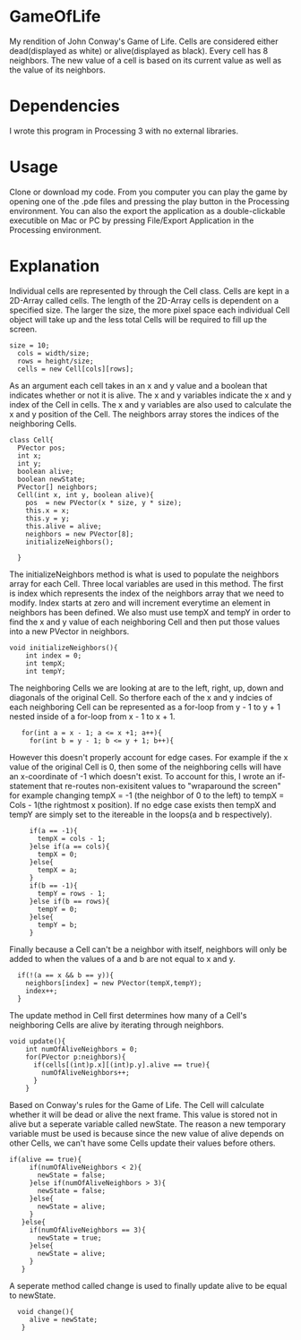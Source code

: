 # GameOfLife
My rendition of John Conway's Game of Life. Cells are considered either dead(displayed as white)  or alive(displayed as black). Every cell has 8 neighbors. The new value of a cell is based on its current value as well as the value of its neighbors. 

# Dependencies
I wrote this program in Processing 3 with no external libraries. 

# Usage
Clone or download my code. From you computer you can play the game by opening one of the .pde files and pressing the play button in the Processing environment. You can also the export the application as a double-clickable executible on Mac or PC by pressing File/Export Application in the Processing environment.

# Explanation
Individual cells are represented by through the Cell class. Cells are kept in a 2D-Array called cells. The length of the 2D-Array cells is dependent on a specified size. The larger the size, the more pixel space each individual Cell object will take up and the less total Cells will be required to fill up the screen. 
```processing
size = 10;
  cols = width/size;
  rows = height/size;
  cells = new Cell[cols][rows];
```
As an argument each cell takes in an x and y value and a boolean that indicates whether or not it is alive. The x and y variables indicate the x and y index of the Cell in cells. The x and y variables are also used to calculate the x and y position of the Cell. The neighbors array stores the indices of the neighboring Cells. 
```processing
class Cell{
  PVector pos;
  int x;
  int y;
  boolean alive;
  boolean newState;
  PVector[] neighbors;
  Cell(int x, int y, boolean alive){
    pos  = new PVector(x * size, y * size);
    this.x = x;
    this.y = y;
    this.alive = alive;
    neighbors = new PVector[8];  
    initializeNeighbors();
    
  }
```
The initializeNeighbors method is what is used to populate the neighbors array for each Cell. Three local variables are used in this method. The first is index which represents the index of the neighbors array that we need to modify. Index starts at zero and will increment everytime an element in neighbors has been defined. We also must use tempX and tempY in order to find the x and y value of each neighboring Cell and then put those values into a new PVector in neighbors. 
```processing
void initializeNeighbors(){
    int index = 0;
    int tempX;
    int tempY;
 ```
 The neighboring Cells we are looking at are to the left, right, up, down and diagonals of the original Cell. So therfore each of the x and y indcies of each neighboring Cell can be represented as a for-loop from y - 1 to y + 1 nested inside of a for-loop from x - 1 to x + 1. 
 ```processing
    for(int a = x - 1; a <= x +1; a++){
      for(int b = y - 1; b <= y + 1; b++){
 ```
 However this doesn't properly account for edge cases. For example if the x value of the original Cell is 0, then some of the neighboring cells will have an x-coordinate of -1 which doesn't exist. To account for this, I wrote an if-statement that re-routes non-exisitent values to "wraparound the screen" for example changing tempX = -1 (the neighbor of 0 to the left) to tempX = Cols - 1(the rightmost x position). If no edge case exists then tempX and tempY are simply set to the itereable in the loops(a and b respectively). 
 ```processing
      if(a == -1){
        tempX = cols - 1;
      }else if(a == cols){
        tempX = 0;
      }else{
        tempX = a;
      }
      if(b == -1){
        tempY = rows - 1;
      }else if(b == rows){
        tempY = 0;
      }else{
        tempY = b;
      }
 ```
 Finally because a Cell can't be a neighbor with itself, neighbors will only be added to when the values of a and b are not equal to x and y.
 ```processing
   if(!(a == x && b == y)){
     neighbors[index] = new PVector(tempX,tempY);
     index++;
   }
 ```
The update method in Cell first determines how many of a Cell's neighboring Cells are alive by iterating through neighbors.
```processing
void update(){
    int numOfAliveNeighbors = 0;
    for(PVector p:neighbors){
      if(cells[(int)p.x][(int)p.y].alive == true){
        numOfAliveNeighbors++;
      }
    }
 ```
 Based on Conway's rules for the Game of Life. The Cell will calculate whether it will be dead or alive the next frame. This value is stored not in alive but a seperate variable called newState. The reason a new temporary variable must be used is because since the new value of alive depends on other Cells, we can't have some Cells update their values before others. 
 ```processing
 if(alive == true){
      if(numOfAliveNeighbors < 2){
        newState = false;
      }else if(numOfAliveNeighbors > 3){
        newState = false;
      }else{
        newState = alive;
      }
    }else{
      if(numOfAliveNeighbors == 3){
        newState = true;
      }else{
        newState = alive;
      }
    }
 ```
 A seperate method called change is used to finally update alive to be equal to newState.
 ```processing
   void change(){
      alive = newState;
    }
 ```
